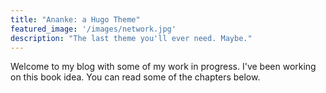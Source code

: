 ```yaml
---
title: "Ananke: a Hugo Theme"
featured_image: '/images/network.jpg'
description: "The last theme you'll ever need. Maybe."
---
```

Welcome to my blog with some of my work in progress. I've been working on this book idea. You can read some of the chapters below.
